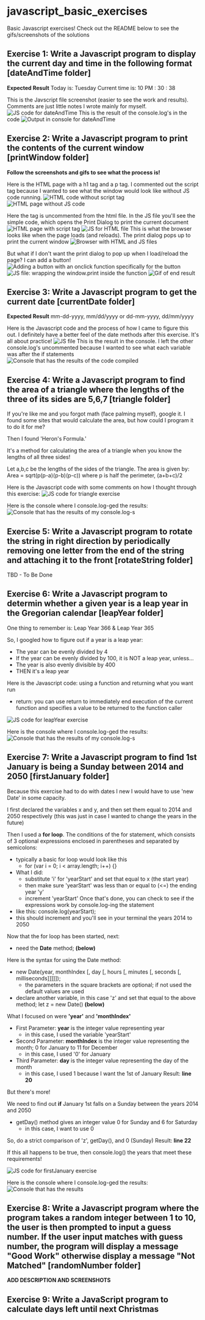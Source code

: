 # javascript_basic_exercises
Basic Javascript exercises! Check out the README below to see the gifs/screenshots of the solutions

## Exercise 1: Write a Javascript program to display the current day and time in the following format [dateAndTime folder]
**Expected Result**
Today is: Tuesday
Current time is: 10 PM : 30 : 38

This is the Javscript file screenshot (easier to see the work and results). Comments are just little notes I wrote mainly for myself.
![JS code for dateAndTime](./images/dateAndTime.png)
This is the result of the console.log's in the code
![Output in console for dateAndTime](./images/dateAndTime2.png)

## Exercise 2: Write a Javascript program to print the contents of the current window [printWindow folder]
**Follow the screenshots and gifs to see what the process is!**

Here is the HTML page with a h1 tag and a p tag. I commented out the script tag because I wanted to see what the window would look like without JS code running.
![HTML code without script tag](./images/printWindow1.png)
![HTML page without JS code](./images/printWindow2.png)

Here the <script></script> tag is uncommented from the html file. In the JS file you'll see the simple code, which opens the Print Dialog to print the current document
![HTML page with script tag](./images/printWindow3.png)
![JS for HTML file](./images/printWindow3a.png)
This is what the browser looks like when the page loads (and reloads). The print dialog pops up to print the current window
![Browser with HTML and JS files](./images/printWindow4.png)

But what if I don't want the print dialog to pop up when I load/reload the page? I can add a button!
![Adding a button with an onclick function specifically for the button](./images/printWindow5a.png)
![JS file: wrapping the window.print inside the function](./images/printWindow5.png)
![Gif of end result](https://media.giphy.com/media/ftd3PTUmfgrX0mgMSf/giphy.gif)

## Exercise 3: Write a Javascript program to get the current date [currentDate folder]
**Expected Result**
mm-dd-yyyy, mm/dd/yyyy or dd-mm-yyyy, dd/mm/yyyy

Here is the Javascript code and the process of how I came to figure this out. I definitely have a better feel of the date methods after this exercise. It's all about practice!
![JS file ](./images/currentdate1.png)
This is the result in the console. I left the other console.log's uncommented because I wanted to see what each variable was after the if statements
![Console that has the results of the code compiled](./images/currentdate2.png)

## Exercise 4: Write a Javascript program to find the area of a triangle where the lengths of the three of its sides are 5,6,7 [triangle folder]
If you're like me and you forgot math (face palming myself), google it. I found some sites that would calculate the area, but how could I program it to do it for me? 

Then I found 'Heron's Formula.' 

It's a method for calculating the area of a triangle when you know the lengths of all three sides! 

Let a,b,c be the lengths of the sides of the triangle. The area is given by: Area = sqrt(p(p-a)(p-b)(p-c)) where p is half the perimeter, (a+b+c)/2

Here is the Javascript code with some comments on how I thought through this exercise:
![JS code for triangle exercise](./images/traingle1.png)

Here is the console where I console.log-ged the results:
![Console that has the results of my console.log-s](./images/triangle2.png)

## Exercise 5: Write a Javascript program to rotate the string in right direction by periodically removing one letter from the end of the string and attaching it to the front [rotateString folder]
TBD - To Be Done

## Exercise 6: Write a Javascript program to determin whether a given year is a leap year in the Gregorian calendar [leapYear folder]
One thing to remember is: Leap Year 366 & Leap Year 365

So, I googled how to figure out if a year is a leap year:
- The year can be evenly divided by 4
- If the year can be evenly divided by 100, it is NOT a leap year, unless...
- The year is also evenly divisible by 400
- THEN it's a leap year

Here is the Javascript code: using a function and returning what you want run
- return: you can use return to immediately end execution of the current function and specifies a value to be returned to the function caller

![JS code for leapYear exercise](./images/leapYear1.png)

Here is the console where I console.log-ged the results:
![Console that has the results of my console.log-s](./images/leapYear2.png)

## Exercise 7: Write a Javascript program to find 1st January is being a Sunday between 2014 and 2050 [firstJanuary folder]
Because this exercise had to do with dates I new I would have to use 'new Date' in some capacity.

I first declared the variables x and y, and then set them equal to 2014 and 2050 respectively (this was just in case I wanted to change the years in the future)

Then I used a **for loop**. The conditions of the for statement, which consists of 3 optional expressions enclosed in parentheses and separated by semicolons:
- typically a basic for loop would look like this
  - for (var i = 0; i < array.length; i++) {}
- What I did:
  - substitute 'i' for 'yearStart' and set that equal to x (the start year)
  - then make sure 'yearStart' was less than or equal to (<=) the ending year 'y'
  - increment 'yearStart'
Once that's done, you can check to see if the expressions work by console.log-ing the statement
- like this: console.log(yearStart);
- this should increment and you'll see in your terminal the years 2014 to 2050

Now that the for loop has been started, next:
- need the **Date** method; **(below)**

Here is the syntax for using the Date method: 
- new Date(year, monthIndex [, day [, hours [, minutes [, seconds [, milliseconds]]]]]);
  - the parameters in the square brackets are optional; if not used the default values are used
- declare another variable, in this case 'z' and set that equal to the above method; let z = new Date() **(below)**

What I focused on were **'year'** and **'monthIndex'** 
- First Parameter: **year** is the integer value representing year
  - in this case, I used the variable 'yearStart'
- Second Parameter: **monthIndex** is the integer value representing the month; 0 for January to 11 for December
  - in this case, I used '0' for January
- Third Parameter: **day** is the integer value representing the day of the month
  - in this case, I used 1 because I want the 1st of January
Result: **line 20**

But there's more!

We need to find out **if** January 1st falls on a Sunday between the years 2014 and 2050
- getDay() method gives an integer value 0 for Sunday and 6 for Saturday
  - in this case, I want to use 0

So, do a strict comparison of 'z', getDay(), and 0 (Sunday)
Result: **line 22**

If this all happens to be true, then console.log() the years that meet these requirements!

![JS code for firstJanuary exercise](./images/firstJanuary1.png)

Here is the console where I console.log-ged the results:
![Console that has the results](./images/firstJanuary2.png)

## Exercise 8: Write a Javascript program where the program takes a random integer between 1 to 10, the user is then prompted to input a guess number. If the user input matches with guess number, the program will display a message "Good Work" otherwise display a message "Not Matched" [randomNumber folder]
**ADD DESCRIPTION AND SCREENSHOTS**

## Exercise 9: Write a JavaScript program to calculate days left until next Christmas